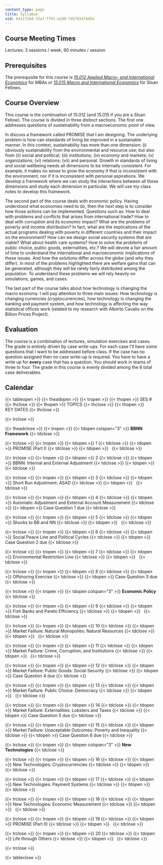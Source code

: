 ```yaml
---
content_type: page
title: Syllabus
uid: b41171bd-32a7-ff91-a2d9-7d579147bd5e
---
```


Course Meeting Times
--------------------

Lectures: 3 sessions / week, 90 minutes / session

Prerequisites
-------------

The prerequisite for this course is [_15.012 Applied Macro- and International Economics_](/courses/15-012-applied-macro-and-international-economics-spring-2011/) for MBAs or [_15.015 Macro and International Economics_](/courses/15-015-macro-and-international-economics-fall-2011/) for Sloan Fellows.

Course Overview
---------------

This course is the continuation of 15.012 (and 15.015 if you are a Sloan Fellow). The course is divided in three distinct sections. The first one addresses questions of sustainability from a macroeconomic point of view.

In discuss a framework called PROMISE that I am designing. The underlying problem is how can standards of living be improved in a sustainable manner. In this context, sustainability has more than one dimension: (i) obviously sustainability from the environmental and resource use; but also from (ii) social and political; (iii) institutions; (iv) economy and markets; (v) organizations; (vi) relations; (vii) and personal. Growth in standards of living and social wellbeing needs all dimensions to be internally consistent. For example, it makes no sense to grow the economy if that is inconsistent with the environment, nor if it is inconsistent with personal aspirations. We develop a framework where we can study the interactions between all these dimensions and study each dimension in particular. We will use my class notes to develop this framework.

The second part of the course deals with economic policy. Having understood what economies need to do, then the next step is to consider how those actions can be implemented. Questions such as: How to deal with problems and conflicts that arises from international trade? How to deal with corruption and its economic impact? What are the problems of poverty and income distribution? In fact, what are the implications of the actual programs dealing with poverty in different countries and their impact on the environment? How can we design social security systems that are viable? What about health care systems? How to solve the problems of public choice, public goods, externalities, etc.? We will devote a fair amount of time to understand the international and macroeconomic implications of these issues. And how the solutions differ across the globe (and why they differ). In most of the problems highlighted there are welfare gains that can be generated, although they will be rarely fairly distributed among the population. To understand these problems we will rely heavily on simulations, games, and cases.

The last part of the course talks about how technology is changing the macro economy. I will pay attention to three main issues: How technology is changing currencies (cryptocurrencies), how technology is changing the banking and payment system, and how technology is affecting the way statistical offices work (related to my research with Alberto Cavallo on the Billion Prices Project).

Evaluation
----------

The course is a combination of lectures, simulation exercises and cases. The grade is entirely driven by case write-ups. For each case I'll have some questions that I want to be addressed before class. If the case has no question assigned then no case write-up is required. You have to have a write up for **every** case that has a question. You should work in teams of three to four. The grade in this course is evenly divided among the 6 total case deliverables.

Calendar
--------

{{< tableopen >}}
{{< theadopen >}}
{{< tropen >}}
{{< thopen >}}
SES #
{{< thclose >}}
{{< thopen >}}
TOPICS
{{< thclose >}}
{{< thopen >}}
KEY DATES
{{< thclose >}}

{{< trclose >}}

{{< theadclose >}}
{{< tropen >}}
{{< tdopen colspan="3" >}}
**BBNN Framework**
{{< tdclose >}}

{{< trclose >}}
{{< tropen >}}
{{< tdopen >}}
1
{{< tdclose >}}
{{< tdopen >}}
PROMISE (Part I)
{{< tdclose >}}
{{< tdopen >}}
 
{{< tdclose >}}

{{< trclose >}}
{{< tropen >}}
{{< tdopen >}}
2
{{< tdclose >}}
{{< tdopen >}}
BBNN: Internal and External Adjustment
{{< tdclose >}}
{{< tdopen >}}
 
{{< tdclose >}}

{{< trclose >}}
{{< tropen >}}
{{< tdopen >}}
3
{{< tdclose >}}
{{< tdopen >}}
Short Run Adjustment: ASAD
{{< tdclose >}}
{{< tdopen >}}
 
{{< tdclose >}}

{{< trclose >}}
{{< tropen >}}
{{< tdopen >}}
4
{{< tdclose >}}
{{< tdopen >}}
Automatic Adjustment and External Account Measurement
{{< tdclose >}}
{{< tdopen >}}
Case Question 1 due
{{< tdclose >}}

{{< trclose >}}
{{< tropen >}}
{{< tdopen >}}
5
{{< tdclose >}}
{{< tdopen >}}
Shocks to BB and NN
{{< tdclose >}}
{{< tdopen >}}
 
{{< tdclose >}}

{{< trclose >}}
{{< tropen >}}
{{< tdopen >}}
6
{{< tdclose >}}
{{< tdopen >}}
Social Peace Line and Political Cycles
{{< tdclose >}}
{{< tdopen >}}
Case Question 2 due
{{< tdclose >}}

{{< trclose >}}
{{< tropen >}}
{{< tdopen >}}
7
{{< tdclose >}}
{{< tdopen >}}
Environmental Restriction Line
{{< tdclose >}}
{{< tdopen >}}
 
{{< tdclose >}}

{{< trclose >}}
{{< tropen >}}
{{< tdopen >}}
8
{{< tdclose >}}
{{< tdopen >}}
Offshoring Exercise
{{< tdclose >}}
{{< tdopen >}}
Case Question 3 due
{{< tdclose >}}

{{< trclose >}}
{{< tropen >}}
{{< tdopen colspan="3" >}}
**Economic Policy**
{{< tdclose >}}

{{< trclose >}}
{{< tropen >}}
{{< tdopen >}}
9
{{< tdclose >}}
{{< tdopen >}}
Fish Banks and Pareto Efficiency
{{< tdclose >}}
{{< tdopen >}}
 
{{< tdclose >}}

{{< trclose >}}
{{< tropen >}}
{{< tdopen >}}
10
{{< tdclose >}}
{{< tdopen >}}
Market Faillure: Natural Monopolies: Natural Resources
{{< tdclose >}}
{{< tdopen >}}
 
{{< tdclose >}}

{{< trclose >}}
{{< tropen >}}
{{< tdopen >}}
11
{{< tdclose >}}
{{< tdopen >}}
Market Faillure: Crime, Corruption, and Institutions
{{< tdclose >}}
{{< tdopen >}}
 
{{< tdclose >}}

{{< trclose >}}
{{< tropen >}}
{{< tdopen >}}
12
{{< tdclose >}}
{{< tdopen >}}
Market Faillure: Public Goods: Social Security
{{< tdclose >}}
{{< tdopen >}}
Case Question 4 due
{{< tdclose >}}

{{< trclose >}}
{{< tropen >}}
{{< tdopen >}}
13
{{< tdclose >}}
{{< tdopen >}}
Market Faillure: Public Choice: Democracy
{{< tdclose >}}
{{< tdopen >}}
 
{{< tdclose >}}

{{< trclose >}}
{{< tropen >}}
{{< tdopen >}}
14
{{< tdclose >}}
{{< tdopen >}}
Market Faillure: Externalities: Lobsters and Taxes
{{< tdclose >}}
{{< tdopen >}}
Case Question 5 due
{{< tdclose >}}

{{< trclose >}}
{{< tropen >}}
{{< tdopen >}}
15
{{< tdclose >}}
{{< tdopen >}}
Market Faillure: Unaceptable Outcomes: Poverty and Inequality
{{< tdclose >}}
{{< tdopen >}}
Case Question 6 due
{{< tdclose >}}

{{< trclose >}}
{{< tropen >}}
{{< tdopen colspan="3" >}}
**New Technologies**
{{< tdclose >}}

{{< trclose >}}
{{< tropen >}}
{{< tdopen >}}
16
{{< tdclose >}}
{{< tdopen >}}
New Technologies: Cryptocurrencies
{{< tdclose >}}
{{< tdopen >}}
 
{{< tdclose >}}

{{< trclose >}}
{{< tropen >}}
{{< tdopen >}}
17
{{< tdclose >}}
{{< tdopen >}}
New Technologies: Payment Systems
{{< tdclose >}}
{{< tdopen >}}
 
{{< tdclose >}}

{{< trclose >}}
{{< tropen >}}
{{< tdopen >}}
18
{{< tdclose >}}
{{< tdopen >}}
New Technologies: Economic Measurement
{{< tdclose >}}
{{< tdopen >}}
 
{{< tdclose >}}

{{< trclose >}}
{{< tropen >}}
{{< tdopen >}}
19
{{< tdclose >}}
{{< tdopen >}}
PROMISE (Part II)
{{< tdclose >}}
{{< tdopen >}}
 
{{< tdclose >}}

{{< trclose >}}
{{< tropen >}}
{{< tdopen >}}
20
{{< tdclose >}}
{{< tdopen >}}
Life through Others
{{< tdclose >}}
{{< tdopen >}}
 
{{< tdclose >}}

{{< trclose >}}

{{< tableclose >}}